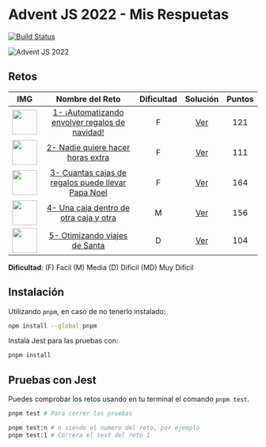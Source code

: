 # Advent JS 2022 - Mis Respuetas

[![Build Status](https://app.travis-ci.com/m4yk3ldev/adventjsDevSoluctions.svg?branch=main)](https://app.travis-ci.com/m4yk3ldev/adventjsDevSoluctions)

![Advent JS 2022](https://i.imgur.com/HUihoze.jpg)

## Retos

|                                       IMG                                       |                                       Nombre del Reto                                        | Dificultad |                                     Solución                                     | Puntos |
| :-----------------------------------------------------------------------------: | :------------------------------------------------------------------------------------------: | :--------: | :------------------------------------------------------------------------------: | :----: |
| <img src="https://adventjs.dev/challenges-2022/1.svg" width="50" height="50" /> |   [1- ¡Automatizando envolver regalos de navidad!](https://adventjs.dev/challenges/2022/1)   |     F      | [Ver](https://github.com/m4yk3ldev/adventjsDevSoluctions/blob/main/retos/1/1.js) |  121   |
| <img src="https://adventjs.dev/challenges-2022/2.svg" width="50" height="50" /> |         [2- Nadie quiere hacer horas extra](https://adventjs.dev/challenges/2022/2)          |     F      | [Ver](https://github.com/m4yk3ldev/adventjsDevSoluctions/blob/main/retos/2/2.js) |  111   |
| <img src="https://adventjs.dev/challenges-2022/3.svg" width="50" height="50" /> | [3- Cuantas cajas de regalos puede llevar Papa Noel](https://adventjs.dev/challenges/2022/3) |     F      | [Ver](https://github.com/m4yk3ldev/adventjsDevSoluctions/blob/main/retos/3/3.js) |  164   |
| <img src="https://adventjs.dev/challenges-2022/4.svg" width="50" height="50" /> |       [4- Una caja dentro de otra caja y otra](https://adventjs.dev/challenges/2022/4)       |     M      | [Ver](https://github.com/m4yk3ldev/adventjsDevSoluctions/blob/main/retos/4/4.js) |  156   |
| <img src="https://adventjs.dev/challenges-2022/5.svg" width="50" height="50" /> |           [5- Otimizando viajes de Santa](https://adventjs.dev/challenges/2022/5)            |     D      | [Ver](https://github.com/m4yk3ldev/adventjsDevSoluctions/blob/main/retos/5/5.js) |  104   |

**Dificultad**: (F) Facil (M) Media (D) Dificil (MD) Muy Dificil

## Instalación

Utilizando `pnpm`, en caso de no tenerlo instalado:

```bash
npm install --global pnpm
```

Instala Jest para las pruebas con:

```bash
pnpm install
```

## Pruebas con Jest

Puedes comprobar los retos usando en tu terminal el comando `pnpm test`.

```bash
pnpm test # Para correr los pruebas

pnpm test:n # n siendo el numero del reto, por ejemplo
pnpm test:1 # Correra el test del reto 1
```
